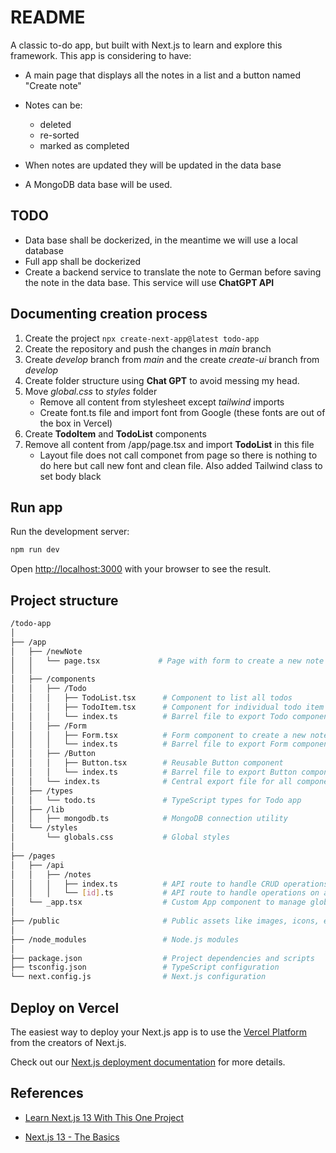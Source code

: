 # README

A classic to-do app, but built with Next.js to learn and explore this framework. This app is considering to have:

- A main page that displays all the notes in a list and a button named "Create note"
- Notes can be:

  - deleted
  - re-sorted
  - marked as completed

- When notes are updated they will be updated in the data base
- A MongoDB data base will be used.

## TODO

- Data base shall be dockerized, in the meantime we will use a local database
- Full app shall be dockerized
- Create a backend service to translate the note to German before saving the note in the data base. This service will use **ChatGPT API**

## Documenting creation process

1. Create the project `npx create-next-app@latest todo-app`
2. Create the repository and push the changes in _main_ branch
3. Create _develop_ branch from _main_ and the create _create-ui_ branch from _develop_
4. Create folder structure using **Chat GPT** to avoid messing my head.
5. Move _global.css_ to _styles_ folder
   - Remove all content from stylesheet except _tailwind_ imports
   - Create font.ts file and import font from Google (these fonts are out of the box in Vercel)
6. Create **TodoItem** and **TodoList** components
7. Remove all content from /app/page.tsx and import **TodoList** in this file
   - Layout file does not call componet from page so there is nothing to do here but call new font and clean file. Also added Tailwind class to set body black

## Run app

Run the development server:

```bash
npm run dev
```

Open [http://localhost:3000](http://localhost:3000) with your browser to see the result.

## Project structure

```bash
/todo-app
│
├── /app
│   ├── /newNote
│   │   └── page.tsx             # Page with form to create a new note
│   │
│   ├── /components
│   │   ├── /Todo
│   │   │   ├── TodoList.tsx      # Component to list all todos
│   │   │   ├── TodoItem.tsx      # Component for individual todo item
│   │   │   └── index.ts          # Barrel file to export Todo components
│   │   ├── /Form
│   │   │   ├── Form.tsx          # Form component to create a new note
│   │   │   └── index.ts          # Barrel file to export Form component
│   │   ├── /Button
│   │   │   ├── Button.tsx        # Reusable Button component
│   │   │   └── index.ts          # Barrel file to export Button component
│   │   └── index.ts              # Central export file for all components
│   ├── /types
│   │   └── todo.ts               # TypeScript types for Todo app
│   ├── /lib
│   │   ├── mongodb.ts            # MongoDB connection utility
│   └── /styles
│       └── globals.css           # Global styles
│
├── /pages
│   ├── /api
│   │   ├── /notes
│   │   │   ├── index.ts          # API route to handle CRUD operations for notes
│   │   │   └── [id].ts           # API route to handle operations on a specific note
│   └── _app.tsx                  # Custom App component to manage global styles and state
│
├── /public                       # Public assets like images, icons, etc.
│
├── /node_modules                 # Node.js modules
│
├── package.json                  # Project dependencies and scripts
├── tsconfig.json                 # TypeScript configuration
└── next.config.js                # Next.js configuration

```

## Deploy on Vercel

The easiest way to deploy your Next.js app is to use the [Vercel Platform](https://vercel.com/new?utm_medium=default-template&filter=next.js&utm_source=create-next-app&utm_campaign=create-next-app-readme) from the creators of Next.js.

Check out our [Next.js deployment documentation](https://nextjs.org/docs/deployment) for more details.

## References

- [Learn Next.js 13 With This One Project](https://www.youtube.com/watch?v=NgayZAuTgwM&t=472s)

- [Next.js 13 - The Basics](https://www.youtube.com/watch?v=__mSgDEOyv8)
